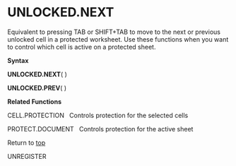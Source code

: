 UNLOCKED.NEXT
============================

Equivalent to pressing TAB or SHIFT+TAB to move to the next or previous
unlocked cell in a protected worksheet. Use these functions when you
want to control which cell is active on a protected sheet.

**Syntax**

**UNLOCKED.NEXT**( )

**UNLOCKED.PREV**( )

**Related Functions**

CELL.PROTECTION   Controls protection for the selected cells

PROTECT.DOCUMENT   Controls protection for the active sheet

Return to [top](#T)

UNREGISTER
